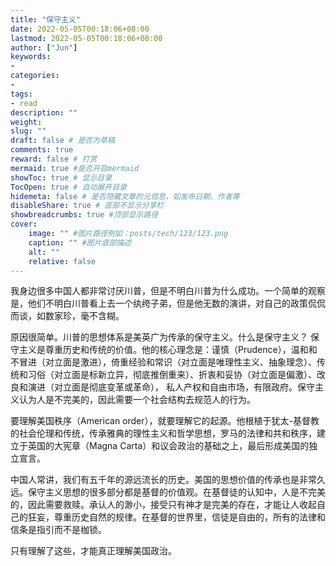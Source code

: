 ```yaml
---
title: "保守主义"
date: 2022-05-05T00:18:06+08:00
lastmod: 2022-05-05T00:18:06+08:00
author: ["Jun"]
keywords: 
- 
categories: 
- 
tags: 
- read
description: ""
weight:
slug: ""
draft: false # 是否为草稿
comments: true
reward: false # 打赏
mermaid: true #是否开启mermaid
showToc: true # 显示目录
TocOpen: true # 自动展开目录
hidemeta: false # 是否隐藏文章的元信息，如发布日期、作者等
disableShare: true # 底部不显示分享栏
showbreadcrumbs: true #顶部显示路径
cover:
    image: "" #图片路径例如：posts/tech/123/123.png
    caption: "" #图片底部描述
    alt: ""
    relative: false
---
```



我身边很多中国人都非常讨厌川普，但是不明白川普为什么成功。一个简单的观察是，他们不明白川普看上去一个纨绔子弟，但是他无数的演讲，对自己的政策侃侃而谈，如数家珍，毫不含糊。

原因很简单。川普的思想体系是美英广为传承的保守主义。什么是保守主义？
保守主义是尊重历史和传统的价值。他的核心理念是：谨慎（Prudence），温和和不冒进（对立面是激进），倚重经验和常识（对立面是唯理性主义、抽象理念）、传统和习俗（对立面是标新立异，彻底推倒重来）、折衷和妥协（对立面是偏激）、改良和演进（对立面是彻底变革或革命）， 私人产权和自由市场，有限政府。保守主义认为人是不完美的，因此需要一个社会结构去规范人的行为。

要理解美国秩序（American order），就要理解它的起源。他根植于犹太-基督教的社会伦理和传统，传承雅典的理性主义和哲学思想，罗马的法律和共和秩序，建立于英国的大宪章（Magna Carta）和议会政治的基础之上，最后形成美国的独立宣言。

中国人常讲，我们有五千年的源远流长的历史。美国的思想价值的传承也是非常久远。保守主义思想的很多部分都是基督的价值观。在基督徒的认知中，人是不完美的，因此需要救赎。承认人的渺小，接受只有神才是完美的存在，才能让人收起自己的狂妄，尊重历史自然的规律。在基督的世界里，信徒是自由的，所有的法律和信条是指引而不是枷锁。

只有理解了这些，才能真正理解美国政治。
